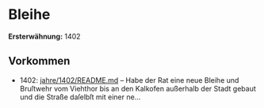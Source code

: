 # Bleihe

**Ersterwähnung:** 1402

## Vorkommen
- 1402: [jahre/1402/README.md](../jahre/1402/README.md) – Habe der Rat eine neue Bleihe und Bruſtwehr
vom Viehthor bis an den Kalkofen außerhalb der Stadt
gebaut und die Straße daſelbſt mit einer ne...
